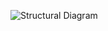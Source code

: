 
![Structural Diagram](https://user-images.githubusercontent.com/99074356/157279156-5f5f108a-951f-43a4-888d-cb23aeee5b94.png)
